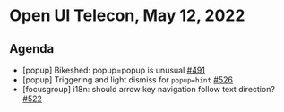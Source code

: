 # Open UI Telecon, May 12, 2022

## Agenda
  - [popup] Bikeshed: popup=popup is unusual [#491](https://github.com/openui/open-ui/issues/491)
  - [popup] Triggering and light dismiss for `popup=hint` [#526](https://github.com/openui/open-ui/issues/526)
  - [focusgroup] i18n: should arrow key navigation follow text direction? [#522](https://github.com/openui/open-ui/issues/522)
